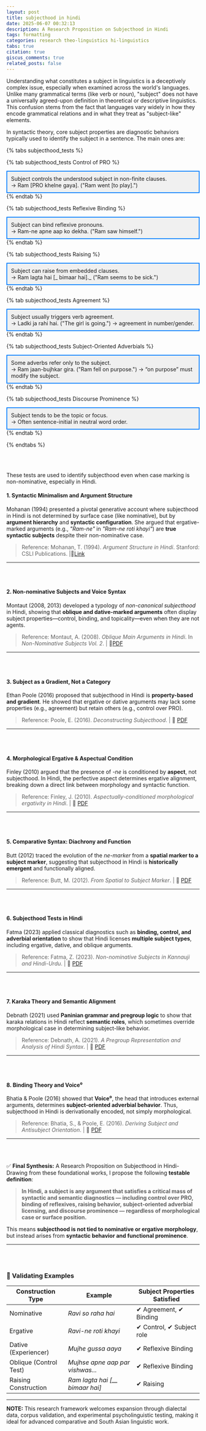 ```yaml
---
layout: post
title: subjecthood in hindi
date: 2025-06-07 00:32:13
description: A Research Proposition on Subjecthood in Hindi
tags: formatting 
categories: research theo-linguistics hi-linguistics
tabs: true
citation: true
giscus_comments: true
related_posts: false
---
```


Understanding what constitutes a subject in linguistics is a deceptively complex issue, especially when examined across the world's languages. Unlike many grammatical terms (like verb or noun), "subject" does not have a universally agreed-upon definition in theoretical or descriptive linguistics. This confusion stems from the fact that languages vary widely in how they encode grammatical relations and in what they treat as "subject-like" elements.

In syntactic theory, core subject properties are diagnostic behaviors typically used to identify the subject in a sentence. The main ones are:


{% tabs subjecthood_tests %}

{% tab subjecthood_tests Control of PRO %}
<div style="background-color: #f0f0f0; padding: 10px; border: 2px solid #007bff;">
Subject controls the understood subject in non-finite clauses.
<br>
→ Ram [PRO khelne gaya]. ("Ram went [to play].")
</div>
{% endtab %}


{% tab subjecthood_tests Reflexive Binding %}
<div style="background-color: #f0f0f0; padding: 10px; border: 2px solid #007bff;">
Subject can bind reflexive pronouns.
<br>
→ Ram-ne apne aap ko dekha. ("Ram saw himself.")
</div>
{% endtab %}

{% tab subjecthood_tests Raising %}
<div style="background-color: #f0f0f0; padding: 10px; border: 2px solid #007bff;">
Subject can raise from embedded clauses.
<br>
→ Ram lagta hai [_ bimaar hai]._ ("Ram seems to be sick.")
</div>
{% endtab %}

{% tab subjecthood_tests Agreement %}
<div style="background-color: #f0f0f0; padding: 10px; border: 2px solid #007bff;">
Subject usually triggers verb agreement.
<br>
→ Ladki ja rahi hai. ("The girl is going.") → agreement in number/gender.
</div>
{% endtab %}

{% tab subjecthood_tests Subject-Oriented Adverbials %}
<div style="background-color: #f0f0f0; padding: 10px; border: 2px solid #007bff;">
Some adverbs refer only to the subject.
<br>
→ Ram jaan-bujhkar gira. ("Ram fell on purpose.") → “on purpose” must modify the subject.
</div>
{% endtab %}

{% tab subjecthood_tests Discourse Prominence %}
<div style="background-color: #f0f0f0; padding: 10px; border: 2px solid #007bff;">
Subject tends to be the topic or focus.
<br>
→ Often sentence-initial in neutral word order.
</div>
{% endtab %}

{% endtabs %}

<br>
<br>

These tests are used to identify subjecthood even when case marking is non-nominative, especially in Hindi.


#### 1. Syntactic Minimalism and Argument Structure
Mohanan (1994) presented a pivotal generative account where subjecthood in Hindi is not determined by surface case (like nominative), but by **argument hierarchy** and **syntactic configuration**. She argued that ergative-marked arguments (e.g., *"Ram-ne"* in *"Ram-ne roti khayi"*) are **true syntactic subjects** despite their non-nominative case.

> Reference: Mohanan, T. (1994). *Argument Structure in Hindi*. Stanford: CSLI Publications. |📘[Link](https://books.google.com/books?id=Pnyo3SJTMngC)

---

<br>
<br>

#### 2. Non-nominative Subjects and Voice Syntax
Montaut (2008, 2013) developed a typology of *non-canonical subjecthood* in Hindi, showing that **oblique and dative-marked arguments** often display subject properties—control, binding, and topicality—even when they are not agents.

> Reference: Montaut, A. (2008). *Oblique Main Arguments in Hindi*. In _Non-Nominative Subjects Vol. 2_. | 📖[PDF](https://www.degruyter.com/document/doi/10.1075/tsl.61.04mon/html)

---

<br>
<br>

#### 3. Subject as a Gradient, Not a Category
Ethan Poole (2016) proposed that subjecthood in Hindi is **property-based and gradient**. He showed that ergative or dative arguments may lack some properties (e.g., agreement) but retain others (e.g., control over PRO).

> Reference: Poole, E. (2016). *Deconstructing Subjecthood*. | 📖 [PDF](https://ethanpoole.com/papers/poole-2016-subjecthood.pdf)

---

<br>
<br>

#### 4. Morphological Ergative & Aspectual Condition
Finley (2010) argued that the presence of *-ne* is conditioned by **aspect**, not subjecthood. In Hindi, the perfective aspect determines ergative alignment, breaking down a direct link between morphology and syntactic function.

> Reference: Finley, J. (2010). *Aspectually-conditioned morphological ergativity in Hindi*. | 📖 [PDF](https://archipel.uqam.ca/3870/1/D1976.pdf)

---

<br>
<br>

#### 5. Comparative Syntax: Diachrony and Function
Butt (2012) traced the evolution of the *ne-marker* from a **spatial marker to a subject marker**, suggesting that subjecthood in Hindi is **historically emergent** and functionally aligned.

> Reference: Butt, M. (2012). *From Spatial to Subject Marker*. | 📖 [PDF](https://ling.sprachwiss.uni-konstanz.de/pages/home/butt/main/papers/iceland12-hnd.pdf)

---

<br>
<br>

#### 6. Subjecthood Tests in Hindi
Fatma (2023) applied classical diagnostics such as **binding, control, and adverbial orientation** to show that Hindi licenses **multiple subject types**, including ergative, dative, and oblique arguments.

> Reference: Fatma, Z. (2023). *Non-nominative Subjects in Kannauji and Hindi-Urdu*. | 📖 [PDF](https://linguistics.uok.edu.in/Files/f6ec3740-422d-4ac1-9f52-ddfe2cffcb28/Journal/e0ccce10-07e2-4088-a575-28b943e4ece8.pdf)

---

<br>
<br>

#### 7. Karaka Theory and Semantic Alignment
Debnath (2021) used **Paninian grammar and pregroup logic** to show that karaka relations in Hindi reflect **semantic roles**, which sometimes override morphological case in determining subject-like behavior.

> Reference: Debnath, A. (2021). *A Pregroup Representation and Analysis of Hindi Syntax*. | 📖 [PDF](https://cdn.iiit.ac.in/cdn/web2py.iiit.ac.in/research_centres/publications/download/mastersthesis.pdf)

---

<br>
<br>

#### 8. Binding Theory and Voice⁰
Bhatia & Poole (2016) showed that **Voice⁰**, the head that introduces external arguments, determines **subject-oriented adverbial behavior**. Thus, subjecthood in Hindi is derivationally encoded, not simply morphological.

> Reference: Bhatia, S., & Poole, E. (2016). *Deriving Subject and Antisubject Orientation*. | 📖 [PDF](https://ojs.ub.uni-konstanz.de/jsal/index.php/fasal/article/view/104/62)

---

<br>
<br>

✅ **Final Synthesis:** A Research Proposition on Subjecthood in Hindi- Drawing from these foundational works, I propose the following **testable definition**:

> **In Hindi, a subject is any argument that satisfies a critical mass of syntactic and semantic diagnostics — including control over PRO, binding of reflexives, raising behavior, subject-oriented adverbial licensing, and discourse prominence — regardless of morphological case or surface position.**

This means **subjecthood is not tied to nominative or ergative morphology**, but instead arises from **syntactic behavior and functional prominence**.

---

<br>
<br>

### 🔬 Validating Examples

| Construction Type       | Example                         | Subject Properties Satisfied |
|-------------------------|----------------------------------|------------------------------|
| Nominative              | *Ravi so raha hai*              | ✔ Agreement, ✔ Binding       |
| Ergative                | *Ravi-ne roti khayi*            | ✔ Control, ✔ Subject role    |
| Dative (Experiencer)    | *Mujhe gussa aaya*              | ✔ Reflexive Binding          |
| Oblique (Control Test)  | *Mujhse apne aap par vishwas...*| ✔ Reflexive Binding          |
| Raising Construction    | *Ram lagta hai [__ bimaar hai]* | ✔ Raising                    |

---


**NOTE:** This research framework welcomes expansion through dialectal data, corpus validation, and experimental psycholinguistic testing, making it ideal for advanced comparative and South Asian linguistic work.
